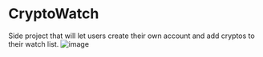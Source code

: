 # CryptoWatch

Side project that will let users create their own account and add cryptos to their watch list. 
![image](https://user-images.githubusercontent.com/90431421/161474704-18d982b6-6956-449e-995a-19265edeb7c8.png)
